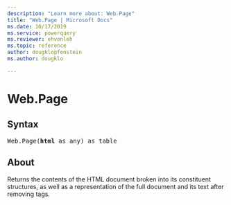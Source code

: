 ```yaml
---
description: "Learn more about: Web.Page"
title: "Web.Page | Microsoft Docs"
ms.date: 10/17/2019
ms.service: powerquery
ms.reviewer: ehvonleh
ms.topic: reference
author: dougklopfenstein
ms.author: dougklo

---
```

# Web.Page

## Syntax

<pre>
Web.Page(<b>html</b> as any) as table
</pre> 
  
## About  
Returns the contents of the HTML document broken into its constituent structures, as well as a representation of the full document and its text after removing tags.  

